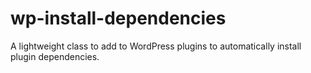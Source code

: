 # wp-install-dependencies
A lightweight class to add to WordPress plugins to automatically install plugin dependencies.

